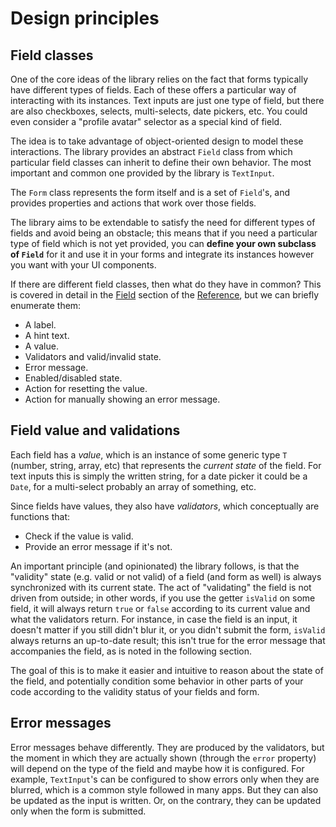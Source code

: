 # Design principles

## Field classes
One of the core ideas of the library relies on the fact that forms typically have different types of fields. Each of these offers a particular way of interacting with its instances. Text inputs are just one type of field, but there are also checkboxes, selects, multi-selects, date pickers, etc. You could even consider a "profile avatar" selector as a special kind of field.

The idea is to take advantage of object-oriented design to model these interactions. The library provides an abstract `Field` class from which particular field classes can inherit to define their own behavior. The most important and common one provided by the library is `TextInput`.

The `Form` class represents the form itself and is a set of `Field`'s, and provides properties and actions that work over those fields.

The library aims to be extendable to satisfy the need for different types of fields and avoid being an obstacle; this means that if you need a particular type of field which is not yet provided, you can **define your own subclass of `Field`** for it and use it in your forms and integrate its instances however you want with your UI components.

If there are different field classes, then what do they have in common? This is covered in detail in the [Field](reference/Field.md) section of the [Reference](reference.md), but we can briefly enumerate them:
- A label.
- A hint text.
- A value.
- Validators and valid/invalid state.
- Error message.
- Enabled/disabled state.
- Action for resetting the value.
- Action for manually showing an error message.

## Field value and validations
Each field has a *value*, which is an instance of some generic type `T` (number, string, array, etc) that represents the *current state* of the field. For text inputs this is simply the written string, for a date picker it could be a `Date`, for a multi-select probably an array of something, etc.

Since fields have values, they also have *validators*, which conceptually are functions that:
- Check if the value is valid.
- Provide an error message if it's not.

An important principle (and opinionated) the library follows, is that the "validity" state (e.g. valid or not valid) of a field (and form as well) is always synchronized with its current state. The act of "validating" the field is not driven from outside; in other words, if you use the getter `isValid` on some field, it will always return `true` or `false` according to its current value and what the validators return. For instance, in case the field is an input, it doesn't matter if you still didn't blur it, or you didn't submit the form, `isValid` always returns an up-to-date result; this isn't true for the error message that accompanies the field, as is noted in the following section.

The goal of this is to make it easier and intuitive to reason about the state of the field, and potentially condition some behavior in other parts of your code according to the validity status of your fields and form.

## Error messages
Error messages behave differently. They are produced by the validators, but the moment in which they are actually shown (through the `error` property) will depend on the type of the field and maybe how it is configured. For example, `TextInput`'s can be configured to show errors only when they are blurred, which is a common style followed in many apps. But they can also be updated as the input is written. Or, on the contrary, they can be updated only when the form is submitted.
